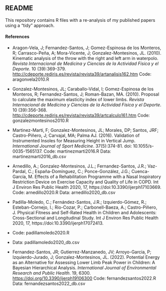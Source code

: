 
## README

This repository contains R files with a re-analysis of my published papers using a “tidy” approach.

#### References

* Aragon-Vela, J; Fernandez-Santos, J; Gomez-Espinosa de los Monteros, R; Carrasco-Peña, A; Mora-Vicente, J; Gonzalez-Montesinos, JL. (2010). Kinematic analysis of the throw with the right and left arm in waterpolo. *Revista Internacional de Medicina y Ciencias de la Actividad Física y el Deporte*. 10 (39):369-379. http://cdeporte.rediris.es/revista/revista39/artanalisis162.htm
Code: aragonvela2010.R

* Gonzalez-Montesinos, JL; Caraballo-Vidal, I; Gomez-Espinosa de los Monteros, R; Fernandez-Santos, J; Roman-Bazan, MA. (2010). Proposal to calculate the maximum elasticity index of lower limbs. *Revista Internacional de Medicina y Ciencias de la Actividad Física y el Deporte*. 10 (39):356-368. http://cdeporte.rediris.es/revista/revista39/artcalculo161.htm
Code: gonzalezmontesinos2010.R

* Martinez-Marti, F; Gonzalez-Montesinos, JL; Morales, DP; Santos, JRF; Castro-Piñero, J; Carvajal, MA; Palma AJ. (2016). Validation of Instrumented Insoles for Measuring Height in Vertical Jump. *International Journal of Sport Medicine*. 37(5):374-81. doi: 10.1055/s-0035-1565137.
Code: martinezmarti2016.R
Data: martinezmarti2016_db.csv

* Arnedillo, A.; Gonzalez-Montesinos, J.L.; Fernandez-Santos, J.R.; Vaz-Pardal, C.; España-Domínguez, C.; Ponce-González, J.G.; Cuenca-García, M. Effects of a Rehabilitation Programme with a Nasal Inspiratory Restriction Device on Exercise Capacity and Quality of Life in COPD. Int J Environ Res Public Health 2020, 17, https://doi:10.3390/ijerph17103669.
Code: arnedillo2020.R
Data: arnedillo2020_db.csv

* Padilla-Moledo, C.; Fernández-Santos, J.R.; Izquierdo-Gómez, R.; Esteban-Cornejo, I.; Rio-Cozar, P.; Carbonell-Baeza, A.; Castro-Piñero, J. Physical Fitness and Self-Rated Health in Children and Adolescents: Cross-Sectional and Longitudinal Study. Int J Environ Res Public Health 2020, 17, https://doi:10.3390/ijerph17072413.
* Code: padillamoledo2020.R
* Data: padillamoledo2020_db.csv

* Fernandez-Santos, JR; Gutierrez-Manzanedo, JV; Arroyo-Garcia, P; Izquierdo-Jurado, J; Gonzalez-Montesinos, JL. (2022). Potential Energy as an Alternative for Assessing Lower Limb Peak Power in Children: A Bayesian Hierarchical Analysis. *International Journal of Environmental Research and Public Health*. 19, 6300. https://doi.org/10.3390/ijerph19106300
Code: fernandezsantos2022.R
Data: fernandezsantos2022_db.csv


